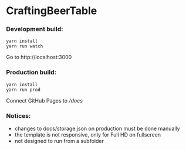 # CraftingBeerTable

### Development build:
```
yarn install
yarn run watch
```

Go to http://localhost:3000

### Production build:
```
yarn install
yarn run prod
```

Connect GitHub Pages to */docs*

### Notices: 
- changes to docs/storage.json on production must be done manually
- the template is not responsive, only for Full HD on fullscreen
- not designed to run from a subfolder
